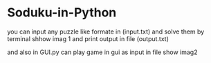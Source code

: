 # Soduku-in-Python

you can input any puzzle like formate in (input.txt) and solve them by terminal  shhow imag 1
and print output in file (output.txt) 

<imgs src="imgs/imgs1.png">

and also in GUI.py can play game in gui as input in file  show imag2
<imgs src="imgs/imgs2.png">





































